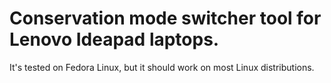 # Conservation mode switcher tool for Lenovo Ideapad laptops.
It's tested on Fedora Linux, but it should work on most Linux distributions.
